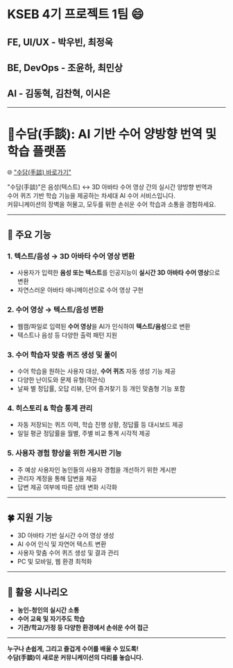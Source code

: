 # KSEB 4기 프로젝트 1팀 :smile:

## FE, UI/UX  - 박우빈, 최정욱
## BE, DevOps - 조윤하, 최민상
## AI - 김동혁, 김찬혁, 이시은
---


# 🤚수담(手談): AI 기반 수어 양방향 번역 및 학습 플랫폼  
🌐 ["수담(手談) 바로가기"](https://d30bfqclzktlhg.cloudfront.net/auth)

"수담(手談)"은 음성(텍스트) ↔ 3D 아바타 수어 영상 간의 실시간 양방향 번역과  
수어 퀴즈 기반 학습 기능을 제공하는 차세대 AI 수어 서비스입니다.  
커뮤니케이션의 장벽을 허물고, 모두를 위한 손쉬운 수어 학습과 소통을 경험하세요.

---

## 🚀 주요 기능

### 1. 텍스트/음성 → 3D 아바타 수어 영상 변환
- 사용자가 입력한 **음성 또는 텍스트**를 인공지능이 **실시간 3D 아바타 수어 영상**으로 변환
- 자연스러운 아바타 애니메이션으로 수어 영상 구현

### 2. 수어 영상 → 텍스트/음성 변환
- 웹캠/파일로 입력된 **수어 영상**을 AI가 인식하여 **텍스트/음성**으로 변환
- 텍스트나 음성 등 다양한 출력 패턴 지원

### 3. 수어 학습자 맞춤 퀴즈 생성 및 풀이
- 수어 학습을 원하는 사용자 대상, **수어 퀴즈** 자동 생성 기능 제공
- 다양한 난이도와 문제 유형(객관식)
- 날짜 별 정답률, 오답 리뷰, 단어 즐겨찾기 등 개인 맞춤형 기능 포함

### 4. 히스토리 & 학습 통계 관리
- 자동 저장되는 퀴즈 이력, 학습 진행 상황, 정답률 등 대시보드 제공
- 일일 평균 정답률을 월별, 주별 비교 통계 시각적 제공

### 5. 사용자 경험 향상을 위한 게시판 기능
- 주 예상 사용자인 농인들의 사용자 경험을 개선하기 위한 게시판
- 관리자 계정을 통해 답변을 제공
- 답변 제공 여부에 따른 상태 변화 시각화

---

## :four_leaf_clover: 지원 기능
- 3D 아바타 기반 실시간 수어 영상 생성
- AI 수어 인식 및 자연어 텍스트 변환
- 사용자 맞춤 수어 퀴즈 생성 및 결과 관리
- PC 및 모바일, 웹 환경 최적화

---

## 🧩 활용 시나리오
- **농인-청인의 실시간 소통**
- **수어 교육 및 자기주도 학습**
- **기관/학교/가정 등 다양한 환경에서 손쉬운 수어 접근**

---

**누구나 손쉽게, 그리고 즐겁게 수어를 배울 수 있도록!  
수담(手談)이 새로운 커뮤니케이션의 다리를 놓습니다.**
